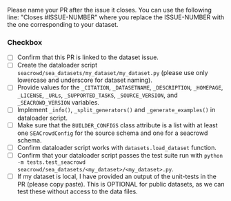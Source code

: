 Please name your PR after the issue it closes. You can use the following line: "Closes #ISSUE-NUMBER" where you replace the ISSUE-NUMBER with the one corresponding to your dataset.

### Checkbox
- [ ] Confirm that this PR is linked to the dataset issue.
- [ ] Create the dataloader script `seacrowd/sea_datasets/my_dataset/my_dataset.py` (please use only lowercase and underscore for dataset naming).
- [ ] Provide values for the `_CITATION`, `_DATASETNAME`, `_DESCRIPTION`, `_HOMEPAGE`, `_LICENSE`, `_URLs`, `_SUPPORTED_TASKS`, `_SOURCE_VERSION`, and `_SEACROWD_VERSION` variables.
- [ ] Implement `_info()`, `_split_generators()` and `_generate_examples()` in dataloader script.
- [ ] Make sure that the `BUILDER_CONFIGS` class attribute is a list with at least one `SEACrowdConfig` for the source schema and one for a seacrowd schema.
- [ ] Confirm dataloader script works with `datasets.load_dataset` function.
- [ ] Confirm that your dataloader script passes the test suite run with `python -m tests.test_seacrowd seacrowd/sea_datasets/<my_dataset>/<my_dataset>.py`.
- [ ] If my dataset is local, I have provided an output of the unit-tests in the PR (please copy paste). This is OPTIONAL for public datasets, as we can test these without access to the data files.
